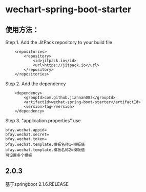 # wechart-spring-boot-starter
## 使用方法：  
Step 1. Add the JitPack repository to your build file  
```
	<repositories>
		<repository>
		    <id>jitpack.io</id>
		    <url>https://jitpack.io</url>
		</repository>
	</repositories> 
```
Step 2. Add the dependency  
```
	<dependency>
	    <groupId>com.github.jiannan083</groupId>
	    <artifactId>wechat-spring-boot-starter</artifactId>
	    <version>Tag</version>
	</dependency>
```
Step 3. "application.properties" use  
```
bfay.wechat.appid=
bfay.wechat.secret=
bfay.wechat.token=
bfay.wechat.template.模板名称1=模板值
bfay.wechat.template.模板名称2=模板值
可设置多个模板
```
## 2.0.3
基于springboot 2.1.6.RELEASE  